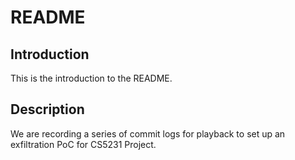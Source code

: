 # README

## Introduction
This is the introduction to the README.

## Description
We are recording a series of commit logs for playback to set up an exfiltration PoC for CS5231 Project.
